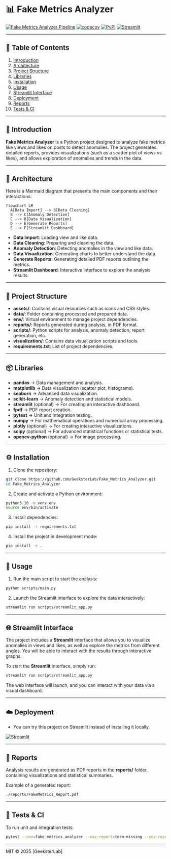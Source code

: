 
# 📊 Fake Metrics Analyzer

[![Fake Metrics Analyzer Pipeline](https://github.com/GeeksterLab/FakeMetricsAnalyzer/actions/workflows/ci.yml/badge.svg)](https://github.com/GeeksterLab/FakeMetricsAnalyzer/actions)
[![codecov](https://codecov.io/gh/GeeksterLab/FakeMetricsAnalyzer/graph/badge.svg)](https://codecov.io/gh/GeeksterLab/FakeMetricsAnalyzer)
[![PyPI](https://img.shields.io/pypi/v/fake-metrics-analyser.svg)](https://pypi.org/project/fake-metrics-analyser)
[![Streamlit](https://static.streamlit.io/badges/streamlit_badge_black_white.svg)](https://fakemetricsanalyser.streamlit.app)

---

## 📖 Table of Contents

1.  [Introduction](#-introduction)  
2.  [Architecture](#-architecture)  
3.  [Project Structure](#-project-structure)  
4.  [Libraries](#-libraries)  
5.  [Installation](#-installation)  
6.  [Usage](#-usage)  
7.  [Streamlit Interface](#-streamlit-interface)  
8.  [Deployment](#-deployment)  
9.  [Reports](#-reports)  
10. [Tests & CI](#-tests--ci)  


---

## 🧐 Introduction

**Fake Metrics Analyzer** is a Python project designed to analyze fake metrics like views and likes on posts to detect anomalies. The project generates detailed reports, provides visualizations (such as a scatter plot of views vs likes), and allows exploration of anomalies and trends in the data.

---

## 🚧 Architecture

Here is a Mermaid diagram that presents the main components and their interactions:

```mermaid
flowchart LR
  A[Data Import] --> B[Data Cleaning]
  B --> C[Anomaly Detection]
  C --> D[Data Visualization]
  D --> E[Generate Reports]
  E --> F[Streamlit Dashboard]
```

- **Data Import**: Loading view and like data.
- **Data Cleaning**: Preparing and cleaning the data.
- **Anomaly Detection**: Detecting anomalies in the view and like data.
- **Data Visualization**: Generating charts to better understand the data.
- **Generate Reports**: Generating detailed PDF reports outlining the metrics.
- **Streamlit Dashboard**: Interactive interface to explore the analysis results.

---

## 📁 Project Structure

- **assets/**: Contains visual resources such as icons and CSS styles.
- **data/**: Folder containing processed and prepared data.
- **env/**: Virtual environment to manage project dependencies.
- **reports/**: Reports generated during analysis, in PDF format.
- **scripts/**: Python scripts for analysis, anomaly detection, report generation, etc.
- **visualization/**: Contains data visualization scripts and tools.
- **requirements.txt**: List of project dependencies.

---

## 📦 Libraries

* **pandas** → Data management and analysis.
* **matplotlib** → Data visualization (scatter plot, histograms).
* **seaborn** → Advanced data visualization.
* **scikit-learn** → Anomaly detection and statistical models.
* **streamlit** (optional) → For creating an interactive dashboard.
* **fpdf** → PDF report creation.
* **pytest** → Unit and integration testing.
* **numpy** → For mathematical operations and numerical array processing.
* **plotly** (optional) → For creating interactive visualizations.
* **scipy** (optional) → For advanced statistical functions or statistical tests.
* **opencv-python** (optional) → For image processing.

---

## ⚙️ Installation

1. Clone the repository:
```bash
git clone https://github.com/GeeksterLab/Fake_Metrics_Analyzer.git
cd Fake_Metrics_Analyzer
```

2. Create and activate a Python environment:
```bash
python3.10 -m venv env
source env/bin/activate
```

3. Install dependencies:
```bash
pip install -r requirements.txt
```

4. Install the project in development mode:
```bash
pip install -e .
```

---

## 🚀 Usage

1. Run the main script to start the analysis:
```bash
python scripts/main.py
```

2. Launch the Streamlit interface to explore the data interactively:
```bash
streamlit run scripts/streamlit_app.py
```

---

## 🌐 Streamlit Interface

The project includes a **Streamlit** interface that allows you to visualize anomalies in views and likes, as well as explore the metrics from different angles. You will be able to interact with the results through interactive graphs.

To start the **Streamlit** interface, simply run:
```bash
streamlit run scripts/streamlit_app.py
```

The web interface will launch, and you can interact with your data via a visual dashboard.

---

## ☁️  Deployment

- You can try this project on Streamlit instead of installing it locally.

[![Streamlit](https://static.streamlit.io/badges/streamlit_badge_black_white.svg)](https://fakemetricsanalyser.streamlit.app)


---

## 📑 Reports

Analysis results are generated as PDF reports in the **reports/** folder, containing visualizations and statistical summaries.

Example of a generated report:
```bash
./reports/FakeMetrics_Report.pdf
```

---

## 🧪 Tests & CI

To run unit and integration tests:
```bash
pytest --cov=fake_metrics_analyzer --cov-report=term-missing --cov-report=xml
```

---

MIT © 2025 [GeeksterLab]
